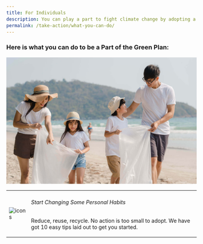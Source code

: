 ```yaml
---
title: For Individuals
description: You can play a part to fight climate change by adopting a sustainable lifestyle and habits. Learn how you can help with the Green Plan for Individuals. 
permalink: /take-action/what-you-can-do/
---
```



### Here is **what you can do** to be a Part of the Green Plan:

![What You Can Do](/images/greenplan/gp_individual.jpg)

<table>
  <tr>
    <td><img src="/images/icon1.png" alt="icons"></td>
    <td>
      <h6>Start Changing Some Personal Habits</h6>
      <p>Reduce, reuse, recycle. No action is too small to adopt. We have got 10 easy tips laid out to get you started.</p></td>
  </tr>
  </table>
